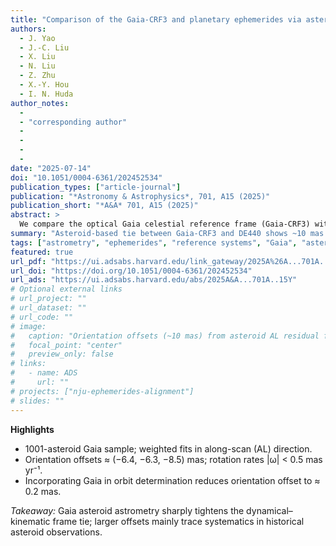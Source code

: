 ```yaml
---
title: "Comparison of the Gaia-CRF3 and planetary ephemerides via asteroid observations"
authors:
  - J. Yao
  - J.-C. Liu
  - X. Liu
  - N. Liu
  - Z. Zhu
  - X.-Y. Hou
  - I. N. Huda
author_notes:
  - 
  - "corresponding author"
  - 
  - 
  - 
  - 
date: "2025-07-14"
doi: "10.1051/0004-6361/202452534"
publication_types: ["article-journal"]
publication: "*Astronomy & Astrophysics*, 701, A15 (2025)"
publication_short: "*A&A* 701, A15 (2025)"
abstract: >
  We compare the optical Gaia celestial reference frame (Gaia-CRF3) with the dynamical reference frame defined by JPL’s planetary ephemerides using high-precision Gaia asteroid astrometry. From a cleaned sample of 1001 well-observed asteroids, least-squares fits to along-scan residuals yield orientation offsets of order ~10 mas and rotation rates < 0.5 mas yr⁻¹ in equatorial coordinates. Robustness checks (iterative transit rejection; model/sample variants) confirm the signal. When Gaia observations are included in orbit determination, the orientation offset drops to ~0.2 mas, indicating that historical asteroid astrometry (and catalog systematics therein) largely drives the larger offsets seen without Gaia.
summary: "Asteroid-based tie between Gaia-CRF3 and DE440 shows ~10 mas orientation offset; adding Gaia into orbit solutions reduces it to ~0.2 mas."
tags: ["astrometry", "ephemerides", "reference systems", "Gaia", "asteroids"]
featured: true
url_pdf: "https://ui.adsabs.harvard.edu/link_gateway/2025A%26A...701A..15Y/PUB_PDF"
url_doi: "https://doi.org/10.1051/0004-6361/202452534"
url_ads: "https://ui.adsabs.harvard.edu/abs/2025A&A...701A..15Y"
# Optional external links
# url_project: ""
# url_dataset: ""
# url_code: ""
# image:
#   caption: "Orientation offsets (~10 mas) from asteroid AL residual fits."
#   focal_point: "center"
#   preview_only: false
# links:
#   - name: ADS
#     url: ""
# projects: ["nju-ephemerides-alignment"]
# slides: ""
---
```


**Highlights**

- 1001-asteroid Gaia sample; weighted fits in along-scan (AL) direction.  
- Orientation offsets ≈ (−6.4, −6.3, −8.5) mas; rotation rates |ω| < 0.5 mas yr⁻¹.  
- Incorporating Gaia in orbit determination reduces orientation offset to ≈ 0.2 mas.  

*Takeaway:* Gaia asteroid astrometry sharply tightens the dynamical–kinematic frame tie; larger offsets mainly trace systematics in historical asteroid observations.
